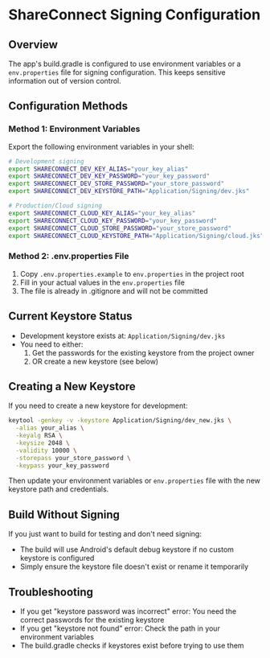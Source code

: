 # ShareConnect Signing Configuration

## Overview
The app's build.gradle is configured to use environment variables or a `env.properties` file for signing configuration. This keeps sensitive information out of version control.

## Configuration Methods

### Method 1: Environment Variables
Export the following environment variables in your shell:

```bash
# Development signing
export SHARECONNECT_DEV_KEY_ALIAS="your_key_alias"
export SHARECONNECT_DEV_KEY_PASSWORD="your_key_password"
export SHARECONNECT_DEV_STORE_PASSWORD="your_store_password"
export SHARECONNECT_DEV_KEYSTORE_PATH="Application/Signing/dev.jks"

# Production/Cloud signing
export SHARECONNECT_CLOUD_KEY_ALIAS="your_key_alias"
export SHARECONNECT_CLOUD_KEY_PASSWORD="your_key_password"
export SHARECONNECT_CLOUD_STORE_PASSWORD="your_store_password"
export SHARECONNECT_CLOUD_KEYSTORE_PATH="Application/Signing/cloud.jks"
```

### Method 2: .env.properties File
1. Copy `.env.properties.example` to `env.properties` in the project root
2. Fill in your actual values in the `env.properties` file
3. The file is already in .gitignore and will not be committed

## Current Keystore Status
- Development keystore exists at: `Application/Signing/dev.jks`
- You need to either:
  1. Get the passwords for the existing keystore from the project owner
  2. OR create a new keystore (see below)

## Creating a New Keystore
If you need to create a new keystore for development:

```bash
keytool -genkey -v -keystore Application/Signing/dev_new.jks \
  -alias your_alias \
  -keyalg RSA \
  -keysize 2048 \
  -validity 10000 \
  -storepass your_store_password \
  -keypass your_key_password
```

Then update your environment variables or `env.properties` file with the new keystore path and credentials.

## Build Without Signing
If you just want to build for testing and don't need signing:
- The build will use Android's default debug keystore if no custom keystore is configured
- Simply ensure the keystore file doesn't exist or rename it temporarily

## Troubleshooting
- If you get "keystore password was incorrect" error: You need the correct passwords for the existing keystore
- If you get "keystore not found" error: Check the path in your environment variables
- The build.gradle checks if keystores exist before trying to use them